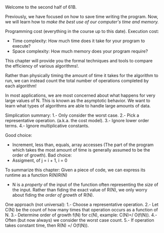 Welcome to the second half of 61B. 

Previously, we have focused on how to save time writing the program. 
Now, we will learn how to *make the best use of our computer's time and memory.*

Programming cost (everything in the course up to this date). 
Execution cost: 
- Time complexity: How much time does it take for your program to execute? 
- Space complexity: How much memory does your program require? 

This chapter will provide you the formal techniques and tools to compare the efficiency of various 
algorithms!. 

Rather than physically timing the amount of time it takes for the algorithm to run, we can instead
count the total number of operations completed by each algorithm! 

In most applications, we are most concerned about what happens for very large values of N. 
This is known as the asymptotic behavior. We want to learn what types of algorithms are able
to handle large amounts of data. 

Simplication summary: 
1.- Only consider the worst case. 
2.- Pick a representative operation. (a.k.a. the cost model). 
3.- Ignore lower order terms. 
4.- Ignore multiplicative constants. 

Good choice: 
- Increment, less than, equals, array accesses 
(The part of the program which takes the most amount of time is generally 
assumed to be the order of growth). 
Bad choice: 
- Assigment, of j = i + 1, i = 0 

To summarize this chapter: 
Given a piece of code, we can express its runtime as a function R(N)R(N)
- N is a *property* of the input of the function often representing the 
*size* of the input.
Rather than fiding the exact value of R(N), we only worry about fiding the 
*order of growth* of R(N). 

One approach (not universal):
1.- Choose a representative operation. 
2.- Let C(N) be the count of how many times that operation occurs as a function
of N. 
3.- Determine order of growth f(N) for c(N), example: C(N)=/ O(f(N)).
4.- Often (but now always) we consider the worst case count. 
5.- If operation takes constant time, then R(N) =/ O(f(N)).
